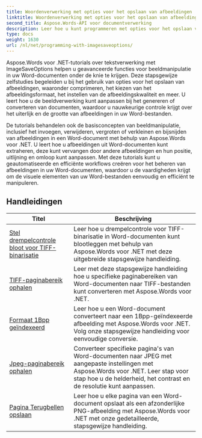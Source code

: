 ```yaml
---
title: Woordenverwerking met opties voor het opslaan van afbeeldingen
linktitle: Woordenverwerking met opties voor het opslaan van afbeeldingen
second_title: Aspose.Words-API voor documentverwerking
description: Leer hoe u kunt programmeren met opties voor het opslaan van afbeeldingen in Aspose.Words voor .NET. Stapsgewijze tutorials met voorbeeldcode voor het opslaan en manipuleren van afbeeldingen in uw Word-documenten.
type: docs
weight: 1630
url: /nl/net/programming-with-imagesaveoptions/
---
```

Aspose.Words voor .NET-tutorials over tekstverwerking met ImageSaveOptions helpen u geavanceerde functies voor beeldmanipulatie in uw Word-documenten onder de knie te krijgen. Deze stapsgewijze zelfstudies begeleiden u bij het gebruik van opties voor het opslaan van afbeeldingen, waaronder comprimeren, het kiezen van het afbeeldingsformaat, het instellen van de afbeeldingskwaliteit en meer. U leert hoe u de beeldverwerking kunt aanpassen bij het genereren of converteren van documenten, waardoor u nauwkeurige controle krijgt over het uiterlijk en de grootte van afbeeldingen in uw Word-bestanden.

De tutorials behandelen ook de basisconcepten van beeldmanipulatie, inclusief het invoegen, verwijderen, vergroten of verkleinen en bijsnijden van afbeeldingen in een Word-document met behulp van Aspose.Words voor .NET. U leert hoe u afbeeldingen uit Word-documenten kunt extraheren, deze kunt vervangen door andere afbeeldingen en hun positie, uitlijning en omloop kunt aanpassen. Met deze tutorials kunt u geautomatiseerde en efficiënte workflows creëren voor het beheren van afbeeldingen in uw Word-documenten, waardoor u de vaardigheden krijgt om de visuele elementen van uw Word-bestanden eenvoudig en efficiënt te manipuleren.

 ## Handleidingen
| Titel | Beschrijving |
| --- | --- |
| [Stel drempelcontrole bloot voor TIFF-binarisatie](./expose-threshold-control-for-tiff-binarization/) | Leer hoe u drempelcontrole voor TIFF-binarisatie in Word-documenten kunt blootleggen met behulp van Aspose.Words voor .NET met deze uitgebreide stapsgewijze handleiding. |
| [TIFF-paginabereik ophalen](./get-tiff-page-range/) | Leer met deze stapsgewijze handleiding hoe u specifieke paginabereiken van Word-documenten naar TIFF-bestanden kunt converteren met Aspose.Words voor .NET. |
| [Formaat 1Bpp geïndexeerd](./format-1bpp-indexed/) | Leer hoe u een Word-document converteert naar een 1Bpp-geïndexeerde afbeelding met Aspose.Words voor .NET. Volg onze stapsgewijze handleiding voor eenvoudige conversie. |
| [Jpeg-paginabereik ophalen](./get-jpeg-page-range/) | Converteer specifieke pagina's van Word-documenten naar JPEG met aangepaste instellingen met Aspose.Words voor .NET. Leer stap voor stap hoe u de helderheid, het contrast en de resolutie kunt aanpassen. |
| [Pagina Terugbellen opslaan](./page-saving-callback/) | Leer hoe u elke pagina van een Word-document opslaat als een afzonderlijke PNG-afbeelding met Aspose.Words voor .NET met onze gedetailleerde, stapsgewijze handleiding. |